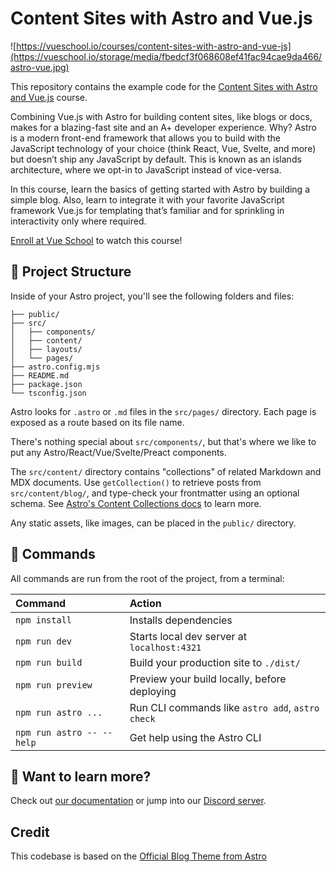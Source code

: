 # Content Sites with Astro and Vue.js

![https://vueschool.io/courses/content-sites-with-astro-and-vue-js](https://vueschool.io/storage/media/fbedcf3f068608ef41fac94cae9da466/astro-vue.jpg)

This repository contains the example code for the [Content Sites with Astro and Vue.js](https://vueschool.io/courses/content-sites-with-astro-and-vue-js) course.

Combining Vue.js with Astro for building content sites, like blogs or docs, makes for a blazing-fast site and an A+ developer experience. Why? Astro is a modern front-end framework that allows you to build with the JavaScript technology of your choice (think React, Vue, Svelte, and more) but doesn’t ship any JavaScript by default. This is known as an islands architecture, where we opt-in to JavaScript instead of vice-versa.

In this course, learn the basics of getting started with Astro by building a simple blog. Also, learn to integrate it with your favorite JavaScript framework Vue.js for templating that’s familiar and for sprinkling in interactivity only where required.

[Enroll at Vue School](https://vueschool.io/register) to watch this course!

## 🚀 Project Structure

Inside of your Astro project, you'll see the following folders and files:

```text
├── public/
├── src/
│   ├── components/
│   ├── content/
│   ├── layouts/
│   └── pages/
├── astro.config.mjs
├── README.md
├── package.json
└── tsconfig.json
```

Astro looks for `.astro` or `.md` files in the `src/pages/` directory. Each page is exposed as a route based on its file name.

There's nothing special about `src/components/`, but that's where we like to put any Astro/React/Vue/Svelte/Preact components.

The `src/content/` directory contains "collections" of related Markdown and MDX documents. Use `getCollection()` to retrieve posts from `src/content/blog/`, and type-check your frontmatter using an optional schema. See [Astro's Content Collections docs](https://docs.astro.build/en/guides/content-collections/) to learn more.

Any static assets, like images, can be placed in the `public/` directory.

## 🧞 Commands

All commands are run from the root of the project, from a terminal:

| Command                   | Action                                           |
| :------------------------ | :----------------------------------------------- |
| `npm install`             | Installs dependencies                            |
| `npm run dev`             | Starts local dev server at `localhost:4321`      |
| `npm run build`           | Build your production site to `./dist/`          |
| `npm run preview`         | Preview your build locally, before deploying     |
| `npm run astro ...`       | Run CLI commands like `astro add`, `astro check` |
| `npm run astro -- --help` | Get help using the Astro CLI                     |

## 👀 Want to learn more?

Check out [our documentation](https://docs.astro.build) or jump into our [Discord server](https://astro.build/chat).

## Credit

This codebase is based on the [Official Blog Theme from Astro](https://astro.build/themes/details/blog/)

